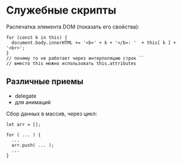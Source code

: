 # Служебные скрипты

Распечатка элемента DOM (показать его свойства):

    for (const k in this) {
      document.body.innerHTML += '<b>' + k + '</b>: '  + this[ k ] + '<br>';
    }
    // почему то не работает через интерполяцию строк ``
    // вместо this можно использовать this.attributes

## Различные приемы
- delegate
- для анимаций

Сбор данных в массив, через цикл:

    let arr = [];

    for ( ... ) {
      ...
      arr.push( ... );
      ...
    }
